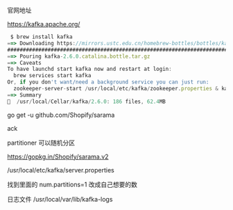 官网地址

https://kafka.apache.org/



```javascript
 $ brew install kafka   
==> Downloading https://mirrors.ustc.edu.cn/homebrew-bottles/bottles/kafka-2.6.0
######################################################################## 100.0%
==> Pouring kafka-2.6.0.catalina.bottle.tar.gz
==> Caveats
To have launchd start kafka now and restart at login:
  brew services start kafka
Or, if you don't want/need a background service you can just run:
  zookeeper-server-start /usr/local/etc/kafka/zookeeper.properties & kafka-server-start /usr/local/etc/kafka/server.properties
==> Summary
🍺  /usr/local/Cellar/kafka/2.6.0: 186 files, 62.4MB
```









go get -u github.com/Shopify/sarama



ack 



partitioner 可以随机分区





https://gopkg.in/Shopify/sarama.v2









/usr/local/etc/kafka/server.properties





找到里面的 num.partitions=1 改成自己想要的数



日志文件 /usr/local/var/lib/kafka-logs